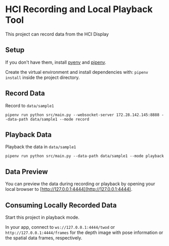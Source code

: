 # HCI Recording and Local Playback Tool

This project can record data from the HCI Display

## Setup

If you don't have them, install [pyenv](https://github.com/pyenv/pyenv#basic-github-checkout) and [pipenv](https://pypi.org/project/pipenv/).

Create the virtual environment and install dependencies with: `pipenv install` inside the project directory.

## Record Data

Record to `data/sample1`

```
pipenv run python src/main.py --websocket-server 172.28.142.145:8888 --data-path data/sample1 --mode record
```

## Playback Data

Playback the data in `data/sample1`

```
pipenv run python src/main.py --data-path data/sample1 --mode playback
```

## Data Preview

You can preview the data during recording or playback by opening your local browser to [http://127.0.0.1:4444](http://127.0.0.1:4444).

## Consuming Locally Recorded Data

Start this project in playback mode.

In your app, connect to `ws://127.0.0.1:4444/twod` or `http://127.0.0.1:4444/frames` for the depth image with pose information or the spatial data frames, respectively.
